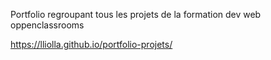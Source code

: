 Portfolio regroupant tous les projets de la formation dev web oppenclassrooms

https://lliolla.github.io/portfolio-projets/
